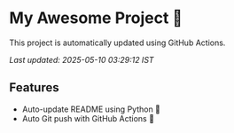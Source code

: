 # My Awesome Project 🚀

This project is automatically updated using GitHub Actions.

_Last updated: 2025-05-10 03:29:12 IST_

## Features
- Auto-update README using Python 🐍
- Auto Git push with GitHub Actions 🤖
